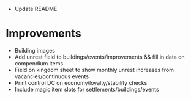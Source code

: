 - Update README

# Improvements

- Building images
- Add unrest field to buildings/events/improvements && fill in data on compendium items
- Field on kingdom sheet to show monthly unrest increases from vacancies/continuous events
- Print control DC on economy/loyalty/stability checks
- Include magic item slots for settlements/buildings/events